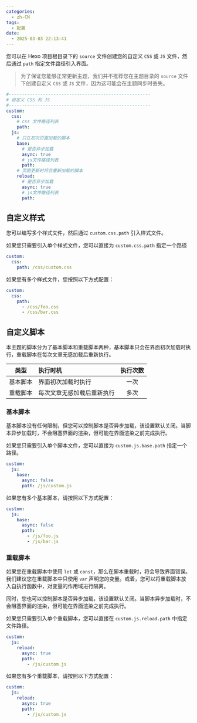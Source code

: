 ```yaml
---
categories:
  - zh-CN
tags:
  - 配置
date:
  - 2025-03-03 22:13:41
---
```


您可以在 Hexo 项目根目录下的 `source` 文件创建您的自定义 `CSS` 或 `JS` 文件，然后通过 `path` 指定文件路径引入界面。

>为了保证您能够正常更新主题，我们并不推荐您在主题目录的 `source` 文件下创建自定义 `CSS` 或 `JS` 文件，因为这可能会在主题同步时丢失。

``` yml
#------------------------------------------------------
# 自定义 CSS 和 JS
#------------------------------------------------------
custom:
  css:
    # css 文件路径列表
    path:
  js:
    # 只在初次页面加载的脚本
    base:
      # 是否异步加载
      async: true
      # js文件路径列表
      path:
    # 页面更新时将会重新加载的脚本
    reload:
      # 是否异步加载
      async: true
      # js文件路径列表
      path:
```

## 自定义样式
您可以编写多个样式文件，然后通过 `custom.css.path` 引入样式文件。

如果您只需要引入单个样式文件，您可以直接为 `custom.css.path` 指定一个路径
``` yml
custom:
  css:
    path: /css/custom.css
```

如果您有多个样式文件，您按照以下方式配置：

``` yml
custom:
  css:
    path:
      - /css/foo.css
      - /css/bar.css
```

## 自定义脚本
本主题的脚本分为了基本脚本和重载脚本两种，基本脚本只会在界面初次加载时执行，重载脚本在每次文章无感加载后重新执行。

| 类型 | 执行时机 | 执行次数 |
| :---: | :--- | :---: |
| 基本脚本 | 界面初次加载时执行 | 一次 |
| 重载脚本 | 每次文章无感加载后重新执行 | 多次 |

### 基本脚本
基本脚本没有任何限制，但您可以控制脚本是否异步加载，该设置默认关闭。当脚本异步加载时，不会阻塞界面的渲染，但可能在界面渲染之前完成执行。

如果您只需要引入单个脚本文件，您可以直接为 `custom.js.base.path` 指定一个路径。

``` yml
custom:
  js:
    base:
      async: false
      path: /js/custom.js
```

如果您有多个基本脚本，请按照以下方式配置：

``` yml
custom:
  js:
    base:
      async: false
      path:
        - /js/foo.js
        - /js/bar.js
```

### 重载脚本
如果您在重载脚本中使用 `let` 或 `const`，那么在脚本重载时，将会导致界面错误。我们建议您在重载脚本中只使用 `var` 声明您的变量。或着，您可以将重载脚本放入自执行函数中，对变量的作用域进行隔离。

同时，您也可以控制脚本是否异步加载，该设置默认关闭。当脚本异步加载时，不会阻塞界面的渲染，但可能在界面渲染之前完成执行。

如果您只需要引入单个重载脚本，您可以直接在 `custom.js.reload.path` 中指定文件路径。

``` yml
custom:
  js:
    reload:
      async: true
      path:
        - /js/custom.js
```

如果您有多个重载脚本，请按照以下方式配置：

``` yml
custom:
  js:
    reload:
      async: true
      path:
        - /js/custom.js
```
